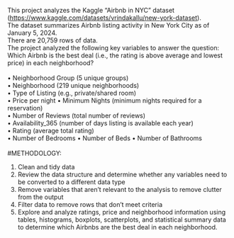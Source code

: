 This project analyzes the Kaggle “Airbnb in NYC” dataset (https://www.kaggle.com/datasets/vrindakallu/new-york-dataset). <br>
The dataset summarizes Airbnb listing activity in New York City as of January 5, 2024. <br>
There are 20,759 rows of data. <br>
The project analyzed the following key variables to answer the question: Which Airbnb is the best deal (i.e., the rating is above average and lowest price) in each neighborhood? <br>
<br>
• Neighborhood Group (5 unique groups) <br>
• Neighborhood (219 unique neighborhoods) <br>
• Type of Listing (e.g., private/shared room) <br>
• Price per night • Minimum Nights (minimum nights required for a reservation) <br>
• Number of Reviews (total number of reviews) <br>
• Availability_365 (number of days listing is available each year) <br>
• Rating (average total rating) <br>
• Number of Bedrooms • Number of Beds • Number of Bathrooms<br>
<br>
#METHODOLOGY: <br>
1. Clean and tidy data <br>
2. Review the data structure and determine whether any variables need to be converted to a different data type <br>
3. Remove variables that aren’t relevant to the analysis to remove clutter from the output <br>
4. Filter data to remove rows that don’t meet criteria <br>
5. Explore and analyze ratings, price and neighborhood information using tables, histograms, boxplots, scatterplots, and statistical summary data to determine which Airbnbs are the best deal in each neighborhood.

